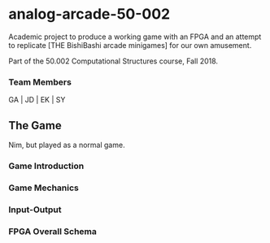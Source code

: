 # analog-arcade-50-002

Academic project to produce a working game with an FPGA and an attempt to replicate [THE BishiBashi arcade minigames] for our own amusement.

Part of the 50.002 Computational Structures course, Fall 2018.

### Team Members
GA | JD | EK | SY

## The Game
Nim, but played as a normal game.

### Game Introduction

### Game Mechanics

### Input-Output

### FPGA Overall Schema
